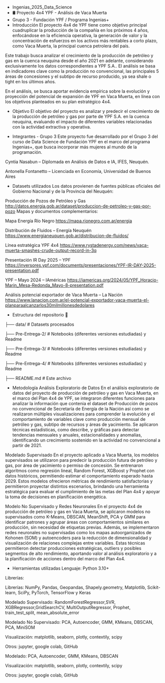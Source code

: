 * Ingenias_2025_Data_Science
* 🛢️ Proyecto 4x4 YPF - Análisis de Vaca Muerta
* Grupo 3 - Fundación YPF / Programa Ingenias+
* Introducción
El proyecto 4x4 de YPF tiene como objetivo principal cuadruplicar la producción de la compañía en los próximos 4 años, enfocándose en la eficiencia operativa, la generación de valor y la concentración de esfuerzos en los activos más rentables a corto plazo, como Vaca Muerta, la principal cuenca petrolera del país.

Este trabajo busca analizar el crecimiento de la producción de petróleo y gas en la cuenca neuquina desde el año 2021 en adelante, considerando exclusivamente los datos correspondientes a YPF S.A.. El análisis se basa en indicadores clave como la producción no convencional, las principales 5 áreas de concesiones y el subtipo de recurso producido, ya sea shale o tight en los últimos años.

En el análisis, se busca aportar evidencia empírica sobre la evolución y proyección del potencial de expansión de YPF en Vaca Muerta, en línea con los objetivos planteados en su plan estratégico 4x4.

* Objetivo
El objetivo del proyecto es analizar y predecir el crecimiento de la producción de petróleo y gas por parte de YPF S.A. en la cuenca neuquina, evaluando el impacto de diferentes variables relacionadas con la actividad extractiva y operativa.

* Integrantes - Grupo 3
Este proyecto fue desarrollado por el Grupo 3 del curso de Data Science de Fundación YPF en el marco del programa Ingenias+, que busca incorporar más mujeres al mundo de la programación.

Cyntia Nasabun – Diplomada en Análisis de Datos e IA, IFES, Neuquén.

Antonella Fontanetto – Licenciada en Economía, Universidad de Buenos Aires

* Datasets utilizados
Los datos provienen de fuentes públicas oficiales del Gobierno Nacional y de la Provincia del Neuquén:

Producción de Pozos de Petróleo y Gas http://datos.energia.gob.ar/dataset/produccion-de-petroleo-y-gas-por-pozo
Mapas y documentos complementarios:

Mapa Energía Río Negro https://mapa.rionegro.com.ar/energia

Distribución de Fluidos – Energía Neuquén https://www.energianeuquen.gob.ar/distribucion-de-fluidos/

Línea estratégica YPF 4x4 https://www.rystadenergy.com/news/vaca-muerta-smashes-crude-output-record-in-3q

Presentación IR Day 2025 – YPF https://inversores.ypf.com/documents/presentaciones/YPF-IR-DAY-2025-presentation.pdf

YPF – Mayo 2024 – IAméricas https://iamericas.org/2024/05/YPF_Horacio-Marin_Mesa-Redonda_Mayo-8-presentation.pdf

Análisis potencial exportador de Vaca Muerta – La Nación https://www.lanacion.com.ar/el-potencial-exportador-vaca-muerta-el-planparaalcanzarlos30milmillonesdedolares

* Estructura del repositorio
📁

├── data/ # Datasets procesados

├── Pre-Entrega-2/ # Notebooks (diferentes versiones estudiadas) y Readme

├── Pre-Entrega-3/ # Notebooks (diferentes versiones estudiadas) y Readme

├── Pre-Entrega-4/ # Notebooks (diferentes versiones estudiadas) y Readme

├── README.md # Este archivo

* Metodología
Análisis Exploratorio de Datos
En el análisis exploratorio de datos del proyecto de producción de petróleo y gas en Vaca Muerta, en el marco del Plan 4x4 de YPF, se integraron diferentes funciones para analizar la información que contenia el dataset de Producción de pozos no convencional de Secretaría de Energía de la Nación así como se realizaron múltiples visualizaciones para comprender la evolución y el comportamiento de variables clave como producción mensual de petróleo y gas, subtipo de recursos y áreas de yacimiento. Se aplicaron técnicas estadísticas, como describe, y gráficas para detectar tendencias mensuales y anuales, estacionalidades y anomalías, identificando un crecimiento sostenido en la actividad no convencional a partir de 2021.

Modelado Supervisado
En el proyecto aplicado a Vaca Muerta, los modelos supervisados se utilizaron para predecir la producción futura de petróleo y gas, por área de yacimiento o permiso de concesión. Se entrenaron algoritmos como regresión lineal, Random Forest, XGBoost y Prophet con datos históricos, permitiendo estimar el comportamiento esperado hasta 2029. Estos modelos ofrecieron métricas de rendimiento satisfactorias y permitieron proyectar distintos escenarios, brindando una herramienta estratégica para evaluar el cumplimiento de las metas del Plan 4x4 y apoyar la toma de decisiones en planificación energética.

Modelo No Supervisado y Redes Neuronales
En el proyecto 4x4 de producción de petróleo y gas en Vaca Muerta, se aplicaron modelos no supervisados como K-Means, DBSCAN, MeanShift, PCA y GMM para identificar patrones y agrupar áreas con comportamientos similares en producción, sin necesidad de etiquetas previas. Además, se implementaron redes neuronales no supervisadas como los mapas autoorganizados de Kohonen (SOM) y autoencoders para la reducción de dimensionalidad y visualización de relaciones complejas entre variables. Estas técnicas permitieron detectar producciones estratégicas, outliers y posibles segmentos de alto rendimiento, aportando valor al análisis exploratorio y a la planificación de acciones dentro del marco del Plan 4x4.

* Herramientas utilizadas
Lenguaje: Python 3.10+

Librerías:

Librerías: NumPy, Pandas, Geopandas, Shapely.geometry, Matplotlib, Scikit-learn, SciPy, PyTorch, TensorFlow y Keras

Modelado Supervisado: RandomForestRegressor,SVR, XGBRegressor,GridSearchCV, MultiOutputRegressor, Prophet, train_test_split, mean_absolute_error

Modelado No Supervisado: PCA, Autoencoder, GMM, KMeans, DBSCAN, PCA, MiniSOM

Visualización: matplotlib, seaborn, plotly, contextily, scipy

Otros: jupyter, google colab, GitHub

Modelado: PCA, Autoencoder, GMM, KMeans, DBSCAN

Visualización: matplotlib, seaborn, plotly, contextily, scipy

Otros: jupyter, google colab, GitHub
